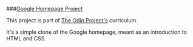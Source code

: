 ###[Google Homepage Project](https://ghfinatti.github.io/google-homepage/)

This project is part of [The Odin Project's](https://www.theodinproject.com) curriculum.

It's a simple clone of the Google homepage, meant as an introduction to HTML and CSS.
